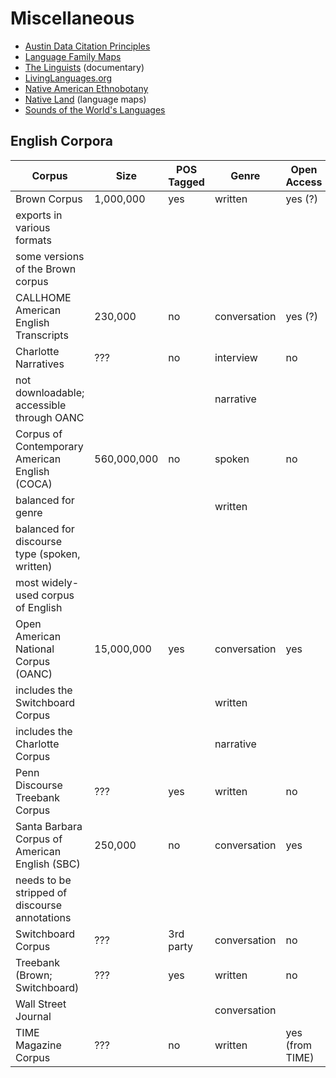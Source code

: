 # Miscellaneous

* [Austin Data Citation Principles](http://site.uit.no/linguisticsdatacitation/)
* [Language Family Maps](https://humans-who-read-grammars.blogspot.com/2019/10/language-family-maps.html)
* [The Linguists](https://vimeo.com/ondemand/livingtongues) (documentary)
* [LivingLanguages.org](https://www.livinglanguages.org.au/)
* [Native American Ethnobotany](http://naeb.brit.org/)
* [Native Land](https://native-land.ca/) (language maps)
* [Sounds of the World's Languages](https://enunciate.arts.ubc.ca/linguistics/world-sounds/)

## English Corpora

| Corpus                                         | Size        | POS Tagged | Genre        | Open Access     |
|------------------------------------------------|-------------|------------|--------------|-----------------|
| Brown Corpus                                   | 1,000,000   | yes        | written      | yes (?)         |
| exports in various formats                     |             |            |              |                 |
| some versions of the Brown corpus              |             |            |              |                 |
| CALLHOME American English Transcripts          | 230,000     | no         | conversation | yes (?)         |
| Charlotte Narratives                           | ???         | no         | interview    | no              |
| not downloadable; accessible through OANC      |             |            | narrative    |                 |
| Corpus of Contemporary American English (COCA) | 560,000,000 | no         | spoken       | no              |
| balanced for genre                             |             |            | written      |                 |
| balanced for discourse type (spoken, written)  |             |            |              |                 |
| most widely-used corpus of English             |             |            |              |                 |
| Open American National Corpus (OANC)           | 15,000,000  | yes        | conversation | yes             |
| includes the Switchboard Corpus                |             |            | written      |                 |
| includes the Charlotte Corpus                  |             |            | narrative    |                 |
| Penn Discourse Treebank Corpus                 | ???         | yes        | written      | no              |
| Santa Barbara Corpus of American English (SBC) | 250,000     | no         | conversation | yes             |
| needs to be stripped of discourse annotations  |             |            |              |                 |
| Switchboard Corpus                             | ???         | 3rd party  | conversation | no              |
| Treebank (Brown; Switchboard)                  | ???         | yes        | written      | no              |
| Wall Street Journal                            |             |            | conversation |                 |
| TIME Magazine Corpus                           | ???         | no         | written      | yes (from TIME) |
